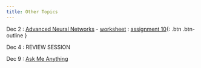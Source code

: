 ```yaml
---
title: Other Topics
---
```


Dec 2
: [Advanced Neural Networks](https://github.com/gallettilance/CS506-Fall2024/raw/main/lecture_21/21_Advanced_Neural_Networks.pdf) - [worksheet](https://github.com/gallettilance/CS506-Fall2024/blob/main/lecture_21/worksheet_21.ipynb)
  : [assignment 10](#){: .btn .btn-outline }

Dec 4
: REVIEW SESSION

Dec 9
: [Ask Me Anything](#)
